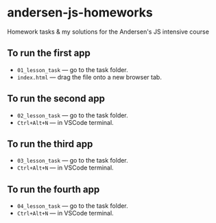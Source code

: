 # andersen-js-homeworks

Homework tasks &amp; my solutions for the Andersen's JS intensive course

## To run the first app

- `01_lesson_task` &mdash; go to the task folder.
- `index.html` &mdash; drag the file onto a new browser tab.

## To run the second app

- `02_lesson_task` &mdash; go to the task folder.
- `Ctrl+Alt+N` &mdash; in VSCode terminal.

## To run the third app

- `03_lesson_task` &mdash; go to the task folder.
- `Ctrl+Alt+N` &mdash; in VSCode terminal.

## To run the fourth app

- `04_lesson_task` &mdash; go to the task folder.
- `Ctrl+Alt+N` &mdash; in VSCode terminal.
